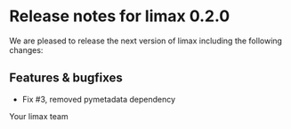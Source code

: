 # Release notes for limax 0.2.0

We are pleased to release the next version of limax including the 
following changes:

## Features & bugfixes
- Fix #3, removed pymetadata dependency

Your limax team
